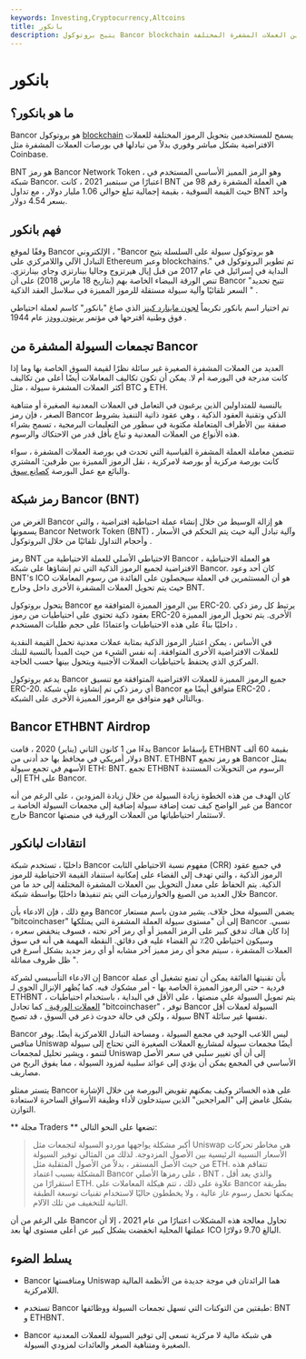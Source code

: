 ```yaml
---
keywords: Investing,Cryptocurrency,Altcoins
title: بانكور
description: يتيح بروتوكول Bancor blockchain للمستخدمين توجيه تحويل بدون رسوم / منخفضة بين العملات المشفرة المختلفة.
---
```


# بانكور
## ما هو بانكور؟

Bancor هو بروتوكول [blockchain](/blockchain) يسمح للمستخدمين بتحويل الرموز المختلفة للعملات الافتراضية بشكل مباشر وفوري بدلاً من تبادلها في بورصات العملات المشفرة مثل Coinbase.

BNT هو رمز Bancor Network Token ، وهو الرمز المميز الأساسي المستخدم في شبكة Bancor. اعتبارًا من سبتمبر 2021 ، كانت BNT هي العملة المشفرة رقم 98 من حيث القيمة السوقية ، بقيمة إجمالية تبلغ حوالي 1.06 مليار دولار ، مع تداول BNT واحد بسعر 4.54 دولار.

## فهم بانكور

وفقًا لموقع Bancor الإلكتروني ، "Bancor هو بروتوكول سيولة على السلسلة يتيح التبادل الآلي واللامركزي على Ethereum وعبر blockchains." تم تطوير البروتوكول في البداية في إسرائيل في عام 2017 من قبل إيال هيرتزوج وجاليا بينارتزي وجاي بينارتزي. تنص الورقة البيضاء الخاصة بهم (بتاريخ 18 مارس 2018) على أن Bancor "تتيح تحديد السعر تلقائيًا وآلية سيولة مستقلة للرموز المميزة في سلاسل العقد الذكية " .

تم اختيار اسم بانكور تكريماً [لجون ماينارد كينز](/john_maynard_keynes) الذي صاغ "بانكور" كاسم لعملة احتياطي فوق وطنية اقترحها في مؤتمر [بريتون وودز](/brettonwoodsagreement) عام 1944 .

## تجمعات السيولة المشفرة من Bancor

العديد من العملات المشفرة الصغيرة غير سائلة نظرًا لقيمة السوق الخاصة بها وما إذا كانت مدرجة في البورصة أم لا. يمكن أن تكون تكاليف المعاملات أيضًا أعلى من تكاليف أكثر العملات المشفرة سيولة ، مثل BTC و ETH.

بالنسبة للمتداولين الذين يرغبون في التعامل في العملات المعدنية الصغيرة أو متناهية الصغر ، فإن رمز Bancor الذكي وتقنية العقود الذكية ، وهي عقود ذاتية التنفيذ بشروط صفقة بين الأطراف المتعاملة مكتوبة في سطور من التعليمات البرمجية ، تسمح بشراء هذه الأنواع من العملات المعدنية و تباع بأقل قدر من الاحتكاك والرسوم.

تتضمن معاملة العملة المشفرة القياسية التي تحدث في بورصة العملات المشفرة ، سواء كانت بورصة مركزية أو بورصة لامركزية ، نقل الرموز المميزة بين طرفين: المشتري والبائع مع عمل البورصة [كصانع سوق](/marketmaker).

## رمز شبكة Bancor (BNT)

الغرض من Bancor هو إزالة الوسيط من خلال إنشاء عملة احتياطية افتراضية ، والتي يسمونها Bancor Network Token (BNT) ، وآلية تبادل آلية حيث يتم التحكم في الأسعار وأحجام التداول تلقائيًا من خلال البروتوكول .

رمز BNT الاحتياطي الأصلي للعملة الاحتياطية من Bancor ، هو العملة الاحتياطية الافتراضية لجميع الرموز الذكية التي تم إنشاؤها على شبكة Bancor. كان أحد وعود BNT's ICO هو أن المستثمرين في العملة سيحصلون على الفائدة من رسوم المعاملات حيث يتم تحويل العملات المشفرة الأخرى داخل وخارج BNT.

يتحول بروتوكول Bancor بين الرموز المميزة المتوافقة مع ERC-20. يرتبط كل رمز ذكي بعقود ذكية تحتوي على احتياطيات من رموز ERC-20 الأخرى. يتم تحويل الرموز المميزة داخليًا بناءً على هذه الاحتياطيات واعتمادًا على حجم طلبات المستخدم .

في الأساس ، يمكن اعتبار الرموز الذكية بمثابة عملات معدنية تحمل القيمة النقدية للعملات الافتراضية الأخرى المتوافقة. إنه نفس الشيء من حيث المبدأ بالنسبة للبنك المركزي الذي يحتفظ باحتياطيات العملات الأجنبية ويتحول بينها حسب الحاجة.

يدعم بروتوكول Bancor جميع الرموز المميزة للعملات الافتراضية المتوافقة مع تنسيق ERC-20. أي رمز ذكي تم إنشاؤه على شبكة Bancor متوافق أيضًا مع ERC-20 ، وبالتالي فهو متوافق مع الرموز المميزة الأخرى على الشبكة.

## Bancor ETHBNT Airdrop

بدءًا من 1 كانون الثاني (يناير) 2020 ، قامت Bancor بإسقاط ETHBNT بقيمة 60 ألف دولار أمريكي في محافظ بها حد أدنى من BNT. ETHBNT هو رمز تجمع Bancor يمثل الأسهم في تجمع سيولة ETH: BNT. تجمع ETHBNT الرسوم من التحويلات المستندة إلى ETH على Bancor.

كان الهدف من هذه الخطوة زيادة السيولة من خلال زيادة المزودين ، على الرغم من أنه من غير الواضح كيف تمت إضافة سيولة إضافية إلى مجمعات السيولة الخاصة بـ Bancor خارج Bancor لاستثمار احتياطياتها من العملات الورقية في منصتها.

## انتقادات لبانكور

داخليًا ، تستخدم شبكة Bancor مفهوم نسبة الاحتياطي الثابت (CRR) في جميع عقود الرموز الذكية ، والتي تهدف إلى القضاء على إمكانية استنفاد القيمة الاحتياطية للرموز الذكية. يتم الحفاظ على معدل التحويل بين العملات المشفرة المختلفة إلى حد ما من خلال العديد من الصيغ والخوارزميات التي يتم تنفيذها داخليًا بواسطة شبكة Bancor.

ومع ذلك ، فإن الادعاء بأن Bancor يضمن السيولة محل خلاف. يشير مدون باسم مستعار "bitcoinchaser" إلى أن "مستوى سيولة العملة المشفرة التي يمتلكها Bancor نسبي. إذا كان هناك تدفق كبير على الرمز المميز أو أي رمز آخر تحته ، فسوف ينخفض سعره ، وسيكون احتياطي 20٪ تم القضاء عليه في دقائق. النقطة المهمة هي أنه في سوق العملات المشفرة ، سيتم محو أي رمز مميز آخر مشابه أو أي رمز جديد بشكل أسرع في ظل ظروف مماثلة ".

إن الادعاء التأسيسي لشركة Bancor بأن تقنيتها الفائقة يمكن أن تمنع تشغيل أي عملة فردية - حتى الرموز المميزة الخاصة بها - أمر مشكوك فيه. كما يُظهر الإنزال الجوي لـ ETHBNT ، يتم تمويل السيولة على منصتها ، على الأقل في البداية ، باستخدام احتياطيات [العملات الورقية .](/fiatmoney) كما تجادل "bitcoinchaser" ، توفر Bancor السيولة لعملات أقل سيولة ، ولكن في حالة حدوث ذعر في السوق ، قد تصبح BNT نفسها غير سائلة.

Bancor ليس اللاعب الوحيد في مجمع السيولة ، ومساحة التبادل اللامركزية أيضًا. يوفر منافس Uniswap أيضًا مجمعات سيولة لمشاريع العملات الصغيرة التي تحتاج إلى سيولة لتنمو ، ويشير تحليل لمجمعات Uniswap إلى أن أي تغيير سلبي في سعر الأصل الأساسي في المجمع يمكن أن يؤدي إلى عوائد سلبية لمزود السيولة ، مما يفوق الربح من مصاريف.

يتستر ممثلو Bancor على هذه الخسائر وكيف يمكنهم تقويض البورصة من خلال الإشارة بشكل غامض إلى "المراجحين" الذين سيتدخلون لأداء وظيفة الأسواق الساحرة لاستعادة التوازن.

** مجلة Traders ** تضعها على النحو التالي:

>

> أكبر مشكلة يواجهها موردو السيولة لتجمعات مثل Uniswap هي مخاطر تحركات الأسعار النسبية الرئيسية بين الأصول المزدوجة. لذلك من المثالي توفير السيولة من حيث الأصل المستقر ، بدلاً من الأصول المتقلبة مثل ETH. تتفاقم هذه المشكلة بسبب اعتماد Bancor على رمزها الأصلي ، BNT ، والذي يعد أقل استقرارًا من ETH. علاوة على ذلك ، تتم هيكلة المعاملات على Bancor بطريقة يمكنها تحمل رسوم غاز عالية ، ولا يخططون حاليًا لاستخدام تقنيات توسعة الطبقة الثانية للتخفيف من تلك الآلام.

>

>

على الرغم من أن Bancor تحاول معالجة هذه المشكلات اعتبارًا من عام 2021 ، إلا أن عملتها المحلية انخفضت بشكل كبير عن أعلى مستوى لها بعد ICO البالغ 9.70 دولارًا.

## يسلط الضوء

- Bancor ومنافستها Uniswap هما الرائدتان في موجة جديدة من الأنظمة المالية اللامركزية.

- تستخدم Bancor طبقتين من التوكنات التي تسهل تجمعات السيولة ووظائفها: BNT و ETHBNT.

- Bancor هي شبكة مالية لا مركزية تسعى إلى توفير السيولة للعملات المعدنية الصغيرة ومتناهية الصغر والعائدات لمزودي السيولة.

